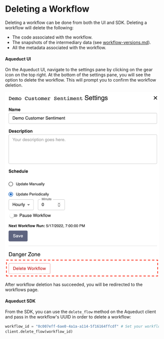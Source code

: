 # Deleting a Workflow

Deleting a workflow can be done from both the UI and SDK. Deleting a workflow will delete the following:

* The code associated with the workflow.
* The snapshots of the intermediary data (see [workflow-versions.md](workflow-versions.md "mention")).&#x20;
* All the metadata associated with the workflow.

#### Aqueduct UI

On the Aqueduct UI, navigate to the settings pane by clicking on the gear icon on the top right. At the bottom of the settings pane, you will see the option to delete the workflow. This will prompt you to confirm the workflow deletion.&#x20;

![](<../.gitbook/assets/image (6).png>)

After workflow deletion has succeeded, you will be redirected to the workflows page.

#### Aqueduct SDK

From the SDK, you can use the `delete_flow` method on the Aqueduct client and pass in the workflow's UUID in order to delete a workflow:

```python
workflow_id = "0c007eff-6ae0-4a1a-a114-5f16164ffcdf" # Set your workflow ID here.
client.delete_flow(workflow_id)
```

